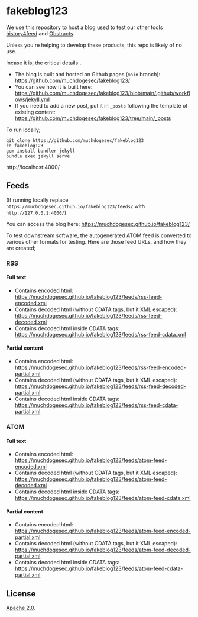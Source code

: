 # fakeblog123

We use this repository to host a blog used to test our other tools [history4feed](https://github.com/muchdogesec/history4feed) and [Obstracts](https://github.com/muchdogesec/obstracts).

Unless you're helping to develop these products, this repo is likely of no use.

Incase it is, the critical details...

* The blog is built and hosted on Github pages (`main` branch): https://github.com/muchdogesec/fakeblog123/
* You can see how it is built here: https://github.com/muchdogesec/fakeblog123/blob/main/.github/workflows/jekyll.yml
* If you need to add a new post, put it in `_posts` following the template of existing content: https://github.com/muchdogesec/fakeblog123/tree/main/_posts

To run locally;

```shell
git clone https://github.com/muchdogesec/fakeblog123
cd fakeblog123
gem install bundler jekyll
bundle exec jekyll serve
```

http://localhost:4000/

## Feeds

(If running locally replace `https://muchdogesec.github.io/fakeblog123/feeds/` with `http://127.0.0.1:4000/`)

You can access the blog here: https://muchdogesec.github.io/fakeblog123/

To test downstream software, the autogenerated ATOM feed is converted to various other formats for testing. Here are those feed URLs, and how they are created;

### RSS

#### Full text

* Contains encoded html: https://muchdogesec.github.io/fakeblog123/feeds/rss-feed-encoded.xml
* Contains decoded html (without CDATA tags, but it XML escaped): https://muchdogesec.github.io/fakeblog123/feeds/rss-feed-decoded.xml
* Contains decoded html inside CDATA tags: https://muchdogesec.github.io/fakeblog123/feeds/rss-feed-cdata.xml

#### Partial content

* Contains encoded html: https://muchdogesec.github.io/fakeblog123/feeds/rss-feed-encoded-partial.xml
* Contains decoded html (without CDATA tags, but it XML escaped): https://muchdogesec.github.io/fakeblog123/feeds/rss-feed-decoded-partial.xml
* Contains decoded html inside CDATA tags: https://muchdogesec.github.io/fakeblog123/feeds/rss-feed-cdata-partial.xml

### ATOM

#### Full text

* Contains encoded html: https://muchdogesec.github.io/fakeblog123/feeds/atom-feed-encoded.xml
* Contains decoded html (without CDATA tags, but it XML escaped): https://muchdogesec.github.io/fakeblog123/feeds/atom-feed-decoded.xml
* Contains decoded html inside CDATA tags: https://muchdogesec.github.io/fakeblog123/feeds/atom-feed-cdata.xml

#### Partial content

* Contains encoded html: https://muchdogesec.github.io/fakeblog123/feeds/atom-feed-encoded-partial.xml
* Contains decoded html (without CDATA tags, but it XML escaped): https://muchdogesec.github.io/fakeblog123/feeds/atom-feed-decoded-partial.xml
* Contains decoded html inside CDATA tags: https://muchdogesec.github.io/fakeblog123/feeds/atom-feed-cdata-partial.xml

## License

[Apache 2.0](/LICENSE).